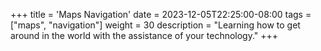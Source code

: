+++
title = 'Maps Navigation'
date = 2023-12-05T22:25:00-08:00
tags = ["maps", "navigation"]
weight = 30
description = "Learning how to get around in the world with the assistance of your technology."
+++
